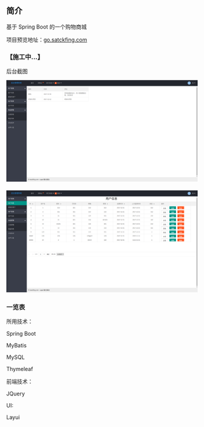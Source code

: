 ## 简介

基于 Spring Boot 的一个购物商城

项目预览地址：[go.satckfing.com](http://go.stackfing.com)


### 【施工中...】

后台截图

<div style="align: center">
<img src="./project/admin0.png"/>
</div>

<div style="align: center;margin-top:20px;">
<img src="./project/admin1.png"/>
</div>

### 一览表

所用技术：

Spring Boot

MyBatis

MySQL

Thymeleaf

前端技术：

JQuery

UI:

Layui